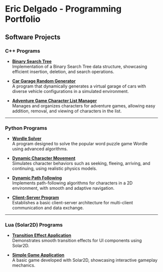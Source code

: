 # Eric Delgado - Programming Portfolio

## Software Projects

### C++ Programs
- **[Binary Search Tree](https://github.com/EricDelgado993/Binary-Search-Tree/tree/main)**  
  Implementation of a Binary Search Tree data structure, showcasing efficient insertion, deletion, and search operations.

- **[Car Garage Random Generator](https://github.com/EricDelgado993/Gar-Garage-Random-Generator/blob/main/README.md)**  
  A program that dynamically generates a virtual garage of cars with diverse vehicle configurations in a simulated environment.

- **[Adventure Game Character List Manager](https://github.com/EricDelgado993/Adventure-Game-Character-List-Manager/blob/main/README.md)**  
  Manages and organizes characters for adventure games, allowing easy addition, removal, and viewing of characters in the list.

---

### Python Programs
- **[Wordle Solver](https://github.com/EricDelgado993/Wordle-Solver)**  
  A program designed to solve the popular word puzzle game Wordle using advanced algorithms.

- **[Dynamic Character Movement](https://github.com/EricDelgado993/Dynamic-Movement)**  
  Simulates character behaviors such as seeking, fleeing, arriving, and continuing, using realistic physics models.

- **[Dynamic Path Following](https://github.com/EricDelgado993/Dynamic-Path-Following)**  
  Implements path-following algorithms for characters in a 2D environment, with smooth and adaptive navigation.

- **[Client-Server Program](https://github.com/EricDelgado993/Server-Client)**  
  Establishes a basic client-server architecture for multi-client communication and data exchange.

---

### Lua (Solar2D) Programs
- **[Transition Effect Application](https://github.com/EricDelgado993/Transition-Effect-Application)**  
  Demonstrates smooth transition effects for UI components using Solar2D.

- **[Simple Game Application](https://github.com/EricDelgado993/Simple-Game-Application)**  
  A basic game developed with Solar2D, showcasing interactive gameplay mechanics.
